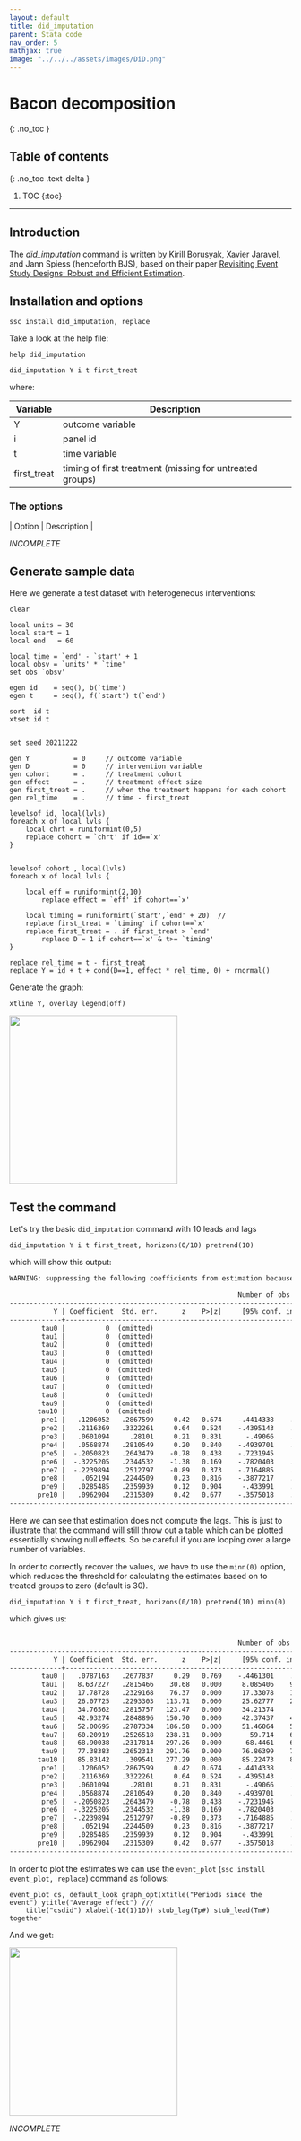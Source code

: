 ```yaml
---
layout: default
title: did_imputation
parent: Stata code
nav_order: 5
mathjax: true
image: "../../../assets/images/DiD.png"
---
```


# Bacon decomposition
{: .no_toc }

## Table of contents
{: .no_toc .text-delta }

1. TOC
{:toc}

---

## Introduction

The *did_imputation* command is written by Kirill Borusyak, Xavier Jaravel, and Jann Spiess (henceforth BJS), based on their paper [Revisiting Event Study Designs: Robust and Efficient Estimation](https://arxiv.org/abs/2108.12419).




## Installation and options

```applescript
ssc install did_imputation, replace
```

Take a look at the help file:

```applescript
help did_imputation
```


```applescript
did_imputation Y i t first_treat
```

where: 

| Variable | Description |
| ----- | ----- |
| Y | outcome variable |
| i | panel id |
| t | time variable  |
| first_treat | timing of first treatment (missing for untreated groups) |


### The options

| Option | Description |


*INCOMPLETE*


## Generate sample data


Here we generate a test dataset with heterogeneous interventions:

```applescript
clear

local units = 30
local start = 1
local end 	= 60

local time = `end' - `start' + 1
local obsv = `units' * `time'
set obs `obsv'

egen id	   = seq(), b(`time')  
egen t 	   = seq(), f(`start') t(`end') 	

sort  id t
xtset id t


set seed 20211222

gen Y 	   		= 0		// outcome variable	
gen D 	   		= 0		// intervention variable
gen cohort      = .  	// treatment cohort
gen effect      = .		// treatment effect size
gen first_treat = .		// when the treatment happens for each cohort
gen rel_time	= .     // time - first_treat

levelsof id, local(lvls)
foreach x of local lvls {
	local chrt = runiformint(0,5)	
	replace cohort = `chrt' if id==`x'
}


levelsof cohort , local(lvls)  
foreach x of local lvls {
	
	local eff = runiformint(2,10)
		replace effect = `eff' if cohort==`x'
			
	local timing = runiformint(`start',`end' + 20)	// 
	replace first_treat = `timing' if cohort==`x'
	replace first_treat = . if first_treat > `end'
		replace D = 1 if cohort==`x' & t>= `timing' 
}

replace rel_time = t - first_treat
replace Y = id + t + cond(D==1, effect * rel_time, 0) + rnormal()
```

Generate the graph:


```applescript
xtline Y, overlay legend(off)
```

<img src="../../../assets/images/test_data.png" height="300">

## Test the command

Let's try the basic `did_imputation` command with 10 leads and lags

```applescript
did_imputation Y i t first_treat, horizons(0/10) pretrend(10)
```


which will show this output:

```xml
WARNING: suppressing the following coefficients from estimation because of insufficient effective sample size: tau0 tau1 tau2 tau3 tau4 tau5 tau6 tau7 tau8 tau9 tau10. To report them nevertheless, set the minn option to a smaller number or 0, but keep in mind that the estimates may be unreliable and their SE may be downward biased.

                                                         Number of obs = 1,438
------------------------------------------------------------------------------
           Y | Coefficient  Std. err.      z    P>|z|     [95% conf. interval]
-------------+----------------------------------------------------------------
        tau0 |          0  (omitted)
        tau1 |          0  (omitted)
        tau2 |          0  (omitted)
        tau3 |          0  (omitted)
        tau4 |          0  (omitted)
        tau5 |          0  (omitted)
        tau6 |          0  (omitted)
        tau7 |          0  (omitted)
        tau8 |          0  (omitted)
        tau9 |          0  (omitted)
       tau10 |          0  (omitted)
        pre1 |   .1206052   .2867599     0.42   0.674    -.4414338    .6826443
        pre2 |   .2116369   .3322261     0.64   0.524    -.4395143    .8627881
        pre3 |   .0601094     .28101     0.21   0.831      -.49066    .6108789
        pre4 |   .0568874   .2810549     0.20   0.840    -.4939701    .6077449
        pre5 |  -.2050823   .2643479    -0.78   0.438    -.7231945      .31303
        pre6 |  -.3225205   .2344532    -1.38   0.169    -.7820403    .1369993
        pre7 |  -.2239894   .2512797    -0.89   0.373    -.7164885    .2685097
        pre8 |    .052194   .2244509     0.23   0.816    -.3877217    .4921096
        pre9 |   .0285485   .2359939     0.12   0.904     -.433991    .4910879
       pre10 |   .0962904   .2315309     0.42   0.677    -.3575018    .5500827
------------------------------------------------------------------------------
```

Here we can see that estimation does not compute the lags. This is just to illustrate that the command will still throw out a table which can be plotted essentially showing null effects. So be careful if you are looping over a large number of variables.

In order to correctly recover the values, we have to use the `minn(0)` option, which reduces the threshold for calculating the estimates based on to treated groups to zero (default is 30).

```applescript
did_imputation Y i t first_treat, horizons(0/10) pretrend(10) minn(0)
```

which gives us:

```xml

                                                         Number of obs = 1,438
------------------------------------------------------------------------------
           Y | Coefficient  Std. err.      z    P>|z|     [95% conf. interval]
-------------+----------------------------------------------------------------
        tau0 |   .0787163   .2677837     0.29   0.769    -.4461301    .6035626
        tau1 |   8.637227   .2815466    30.68   0.000     8.085406    9.189048
        tau2 |   17.78728   .2329168    76.37   0.000     17.33078    18.24379
        tau3 |   26.07725   .2293303   113.71   0.000     25.62777    26.52673
        tau4 |   34.76562   .2815757   123.47   0.000     34.21374     35.3175
        tau5 |   42.93274   .2848896   150.70   0.000     42.37437    43.49111
        tau6 |   52.00695   .2787334   186.58   0.000     51.46064    52.55326
        tau7 |   60.20919   .2526518   238.31   0.000       59.714    60.70438
        tau8 |   68.90038   .2317814   297.26   0.000      68.4461    69.35466
        tau9 |   77.38383   .2652313   291.76   0.000     76.86399    77.90368
       tau10 |   85.83142    .309541   277.29   0.000     85.22473    86.43811
        pre1 |   .1206052   .2867599     0.42   0.674    -.4414338    .6826443
        pre2 |   .2116369   .3322261     0.64   0.524    -.4395143    .8627881
        pre3 |   .0601094     .28101     0.21   0.831      -.49066    .6108789
        pre4 |   .0568874   .2810549     0.20   0.840    -.4939701    .6077449
        pre5 |  -.2050823   .2643479    -0.78   0.438    -.7231945      .31303
        pre6 |  -.3225205   .2344532    -1.38   0.169    -.7820403    .1369993
        pre7 |  -.2239894   .2512797    -0.89   0.373    -.7164885    .2685097
        pre8 |    .052194   .2244509     0.23   0.816    -.3877217    .4921096
        pre9 |   .0285485   .2359939     0.12   0.904     -.433991    .4910879
       pre10 |   .0962904   .2315309     0.42   0.677    -.3575018    .5500827
------------------------------------------------------------------------------

```



In order to plot the estimates we can use the `event_plot` (`ssc install event_plot, replace`) command as follows: 


```applescript
event_plot cs, default_look graph_opt(xtitle("Periods since the event") ytitle("Average effect") ///
	title("csdid") xlabel(-10(1)10)) stub_lag(Tp#) stub_lead(Tm#) together	 
```

And we get:

<img src="../../../assets/images/did_imputation_1.png" height="300">


*INCOMPLETE*

